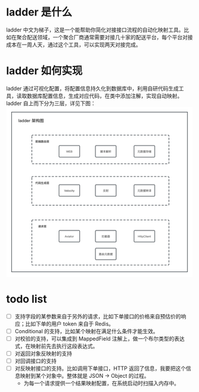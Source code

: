 # ladder 是什么
ladder 中文为梯子，这是一个能帮助你简化对接接口流程的自动化映射工具。比如在聚合配送领域，一个聚合厂商通常需要对接几十家的配送平台，每个平台对接成本在一周人天，通过这个工具，可以实现两天对接完成。
# ladder 如何实现
ladder 通过可视化配置，将配置信息持久化到数据库中，利用自研代码生成工具，读取数据库配置信息，生成对应代码，在类中添加注解，实现自动映射。
ladder 自上而下分为三层，详见下图：
![image.png](doc/ladder-architecture.png)
# todo list
- [ ] 支持字段的某参数来自于另外的请求，比如下单接口的价格来自预估价的响应；比如下单的用户 token 来自于 Redis。
- [ ] Conditional 的支持，比如某个映射在满足什么条件才能生效。
- [ ] 对校验的支持，可以集成到 MappedField 注解上，做一个布尔类型的表达式，在映射前先去执行这段表达式。
- [ ] 对返回对象反映射的支持
- [ ] 对回调接口的支持
- [ ] 对反映射接口的支持。比如调用下单接口，HTTP 返回了信息，我要把这个信息映射到某个对象中。整体就是 JSON -> Object 的过程。
  - 为每一个请求提供一个结果映射配置，在系统启动时扫描入内存中。